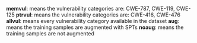 **memvul**: means the vulnerability categories are: CWE-787, CWE-119, CWE-125
**ptrvul**: means the vulnerability categories are: CWE-416, CWE-476
**allvul**: means every vulnerability category available in the dataset
**aug**: means the training samples are augmented with SPTs
**noaug**: means the training samples are not augmented
